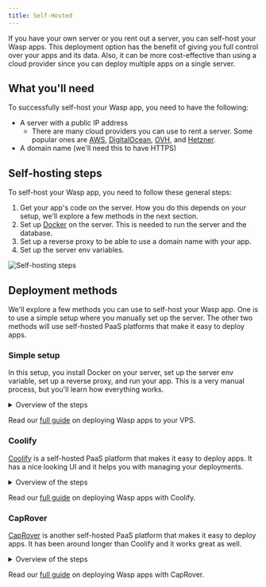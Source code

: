 ```yaml
---
title: Self-Hosted
---
```


If you have your own server or you rent out a server, you can self-host your Wasp apps. This deployment option has the benefit of giving you full control over your apps and its data. Also, it can be more cost-effective than using a cloud provider since you can deploy multiple apps on a single server.

## What you'll need

To successfully self-host your Wasp app, you need to have the following:
- A server with a public IP address
  - There are many cloud providers you can use to rent a server. Some popular ones are [AWS](https://aws.amazon.com/ec2/), [DigitalOcean](https://www.digitalocean.com/), [OVH](https://www.ovhcloud.com/en/vps/), and [Hetzner](https://www.hetzner.com/cloud/).
- A domain name (we'll need this to have HTTPS)

## Self-hosting steps

To self-host your Wasp app, you need to follow these general steps:
1. Get your app's code on the server. How you do this depends on your setup, we'll explore a few methods in the next section.
2. Set up [Docker](https://docs.docker.com/engine/install/) on the server. This is needed to run the server and the database.
3. Set up a reverse proxy to be able to use a domain name with your app.
4. Set up the server env variables.

![Self-hosting steps](/img/deploying/self-hosting.png)

## Deployment methods

We'll explore a few methods you can use to self-host your Wasp app. One is to use a simple setup where you manually set up the server. The other two methods will use self-hosted PaaS platforms that make it easy to deploy apps.

### Simple setup

In this setup, you install Docker on your server, set up the server env variable, set up a reverse proxy, and run your app. This is a very manual process, but you'll learn how everything works.

<details>
<summary>Overview of the steps</summary>

1. Install Docker, Node.js and Wasp on your server.
2. Set up a reverse proxy.
    - We are using [Caddy](https://caddyserver.com/) in our example, but you can use any reverse proxy you like (e.g., Nginx, Apache).
3. Get your app's code on the server with Git.
4. Build the app with Wasp CLI.
5. Build and run the server with Docker.
7. Start the database with Docker.
8. Set up Caddy to serve your client and server.
9. Point your domain to your server's IP address.

</details>

Read our [full guide](https://gist.github.com/infomiho/80f3f50346566e39db56c5e57fefa1fe) on deploying Wasp apps to your VPS.

### Coolify

[Coolify](https://coolify.io/) is a self-hosted PaaS platform that makes it easy to deploy apps. It has a nice looking UI and it helps you with managing your deployments.

<details>
<summary>Overview of the steps</summary>

1. Install Coolify on your server.
2. Create your Coolify apps (client, server, and db).
3. Set up the server env variables.
4. Use Github Actions to build and upload your Docker images.
5. Trigger Coolify to pull the Docker images and deploy them.
6. Point your domain to your server's IP address.

</details>

Read our [full guide](https://gist.github.com/infomiho/ad6fade7396498ae32a931ca563a4524) on deploying Wasp apps with Coolify.

### CapRover

[CapRover](https://caprover.com/) is another self-hosted PaaS platform that makes it easy to deploy apps. It has been around longer than Coolify and it works great as well.

<details>
<summary>Overview of the steps</summary>

1. Install CapRover on your server.
2. Create your CapRover apps (client, server, and db).
3. Set up the server env variables.
4. Use Github Actions to build and upload your Docker images.
5. Deploy the new Docker images with CapRover.
6. Point your domain to your server's IP address.

</details>

Read our [full guide](https://gist.github.com/infomiho/a853e2f92aff6d52e9120b8974887464) on deploying Wasp apps with CapRover.